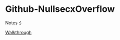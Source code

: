 # Github-NullsecxOverflow
Notes :)

[Walkthrough](https://github.com/Kairos-T/Github-NullsecxOverflow/blob/main/Git-Environments.md)
